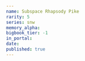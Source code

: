 ```yaml
---
name: Subspace Rhapsody Pike
rarity: 5
series: snw
memory_alpha:
bigbook_tier: -1
in_portal:
date:
published: true
---
```




